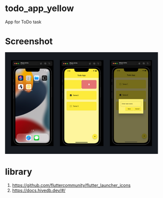 # todo_app_yellow
App for ToDo task


# Screenshot
![Alt text](https://github.com/flutter-spain/todo_app_yellow/blob/main/assets/screenshot.png?raw=true "TodoApp")


# library
1. https://github.com/fluttercommunity/flutter_launcher_icons
2. https://docs.hivedb.dev/#/
